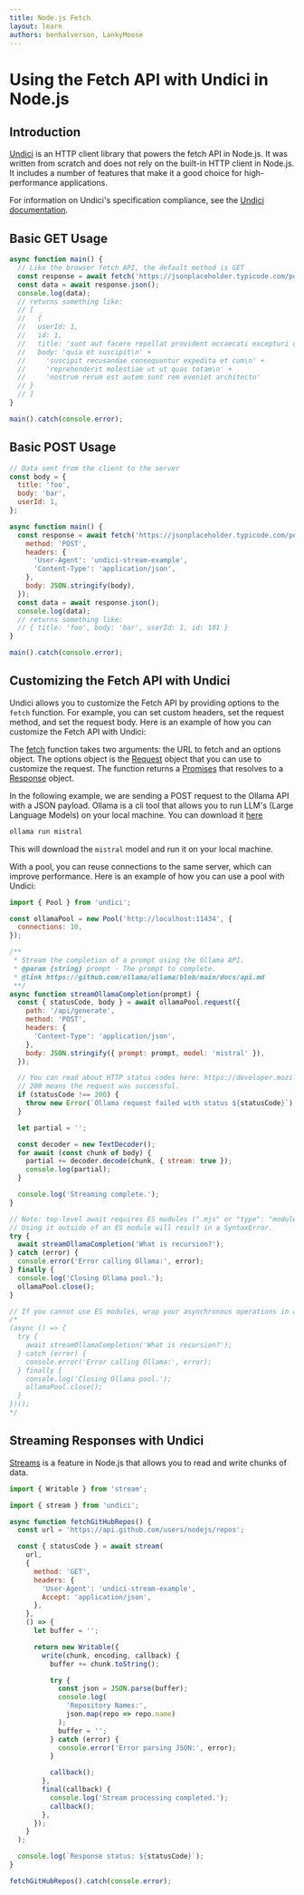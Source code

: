 ```yaml
---
title: Node.js Fetch
layout: learn
authors: benhalverson, LankyMoose
---
```


# Using the Fetch API with Undici in Node.js

## Introduction

[Undici](https://undici.nodejs.org) is an HTTP client library that powers the fetch API in Node.js. It was written from scratch and does not rely on the built-in HTTP client in Node.js. It includes a number of features that make it a good choice for high-performance applications.

For information on Undici's specification compliance, see the [Undici documentation](https://undici.nodejs.org/#/?id=specification-compliance-1).

## Basic GET Usage

```js
async function main() {
  // Like the browser fetch API, the default method is GET
  const response = await fetch('https://jsonplaceholder.typicode.com/posts');
  const data = await response.json();
  console.log(data);
  // returns something like:
  // [
  //   {
  //   userId: 1,
  //   id: 1,
  //   title: 'sunt aut facere repellat provident occaecati excepturi optio reprehenderit',
  //   body: 'quia et suscipit\n' +
  //     'suscipit recusandae consequuntur expedita et cum\n' +
  //     'reprehenderit molestiae ut ut quas totam\n' +
  //     'nostrum rerum est autem sunt rem eveniet architecto'
  // }
  // ]
}

main().catch(console.error);
```

## Basic POST Usage

```js
// Data sent from the client to the server
const body = {
  title: 'foo',
  body: 'bar',
  userId: 1,
};

async function main() {
  const response = await fetch('https://jsonplaceholder.typicode.com/posts', {
    method: 'POST',
    headers: {
      'User-Agent': 'undici-stream-example',
      'Content-Type': 'application/json',
    },
    body: JSON.stringify(body),
  });
  const data = await response.json();
  console.log(data);
  // returns something like:
  // { title: 'foo', body: 'bar', userId: 1, id: 101 }
}

main().catch(console.error);
```

## Customizing the Fetch API with Undici

Undici allows you to customize the Fetch API by providing options to the `fetch` function. For example, you can set custom headers, set the request method, and set the request body. Here is an example of how you can customize the Fetch API with Undici:

The [fetch](https://developer.mozilla.org/en-US/docs/Web/API/Fetch_API) function takes two arguments: the URL to fetch and an options object. The options object is the [Request](https://undici.nodejs.org/#/docs/api/Dispatcher?id=parameter-requestoptions) object that you can use to customize the request. The function returns a [Promises](https://developer.mozilla.org/en-US/docs/Web/JavaScript/Guide/Using_promises) that resolves to a [Response](https://undici.nodejs.org/#/docs/api/Dispatcher?id=parameter-responsedata) object.

In the following example, we are sending a POST request to the Ollama API with a JSON payload. Ollama is a cli tool that allows you to run LLM's (Large Language Models) on your local machine. You can download it [here](https://ollama.com/download)

```bash
ollama run mistral
```

This will download the `mistral` model and run it on your local machine.

With a pool, you can reuse connections to the same server, which can improve performance. Here is an example of how you can use a pool with Undici:

```js
import { Pool } from 'undici';

const ollamaPool = new Pool('http://localhost:11434', {
  connections: 10,
});

/**
 * Stream the completion of a prompt using the Ollama API.
 * @param {string} prompt - The prompt to complete.
 * @link https://github.com/ollama/ollama/blob/main/docs/api.md
 **/
async function streamOllamaCompletion(prompt) {
  const { statusCode, body } = await ollamaPool.request({
    path: '/api/generate',
    method: 'POST',
    headers: {
      'Content-Type': 'application/json',
    },
    body: JSON.stringify({ prompt: prompt, model: 'mistral' }),
  });

  // You can read about HTTP status codes here: https://developer.mozilla.org/en-US/docs/Web/HTTP/Status
  // 200 means the request was successful.
  if (statusCode !== 200) {
    throw new Error(`Ollama request failed with status ${statusCode}`);
  }

  let partial = '';

  const decoder = new TextDecoder();
  for await (const chunk of body) {
    partial += decoder.decode(chunk, { stream: true });
    console.log(partial);
  }

  console.log('Streaming complete.');
}

// Note: top-level await requires ES modules (".mjs" or "type": "module")
// Using it outside of an ES module will result in a SyntaxError.
try {
  await streamOllamaCompletion('What is recursion?');
} catch (error) {
  console.error('Error calling Ollama:', error);
} finally {
  console.log('Closing Ollama pool.');
  ollamaPool.close();
}

// If you cannot use ES modules, wrap your asynchronous operations in an async IIFE:
/*
(async () => {
  try {
    await streamOllamaCompletion('What is recursion?');
  } catch (error) {
    console.error('Error calling Ollama:', error);
  } finally {
    console.log('Closing Ollama pool.');
    ollamaPool.close();
  }
})();
*/
```

## Streaming Responses with Undici

[Streams](https://nodejs.org/docs/v22.14.0/api/stream.html#stream) is a feature in Node.js that allows you to read and write chunks of data.

```js
import { Writable } from 'stream';

import { stream } from 'undici';

async function fetchGitHubRepos() {
  const url = 'https://api.github.com/users/nodejs/repos';

  const { statusCode } = await stream(
    url,
    {
      method: 'GET',
      headers: {
        'User-Agent': 'undici-stream-example',
        Accept: 'application/json',
      },
    },
    () => {
      let buffer = '';

      return new Writable({
        write(chunk, encoding, callback) {
          buffer += chunk.toString();

          try {
            const json = JSON.parse(buffer);
            console.log(
              'Repository Names:',
              json.map(repo => repo.name)
            );
            buffer = '';
          } catch (error) {
            console.error('Error parsing JSON:', error);
          }

          callback();
        },
        final(callback) {
          console.log('Stream processing completed.');
          callback();
        },
      });
    }
  );

  console.log(`Response status: ${statusCode}`);
}

fetchGitHubRepos().catch(console.error);
```
